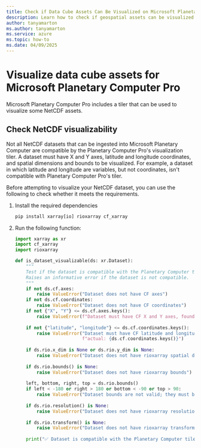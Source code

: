 ```yaml
---
title: Check if Data Cube Assets Can Be Visualized on Microsoft Planetary Computer Pro
description: Learn how to check if geospatial assets can be visualized by Microsoft Planetary Computer Pro's tiler. 
author: tanyamarton
ms.author: tanyamarton
ms.service: azure
ms.topic: how-to
ms.date: 04/09/2025
---
```


# Visualize data cube assets for Microsoft Planetary Computer Pro

Microsoft Planetary Computer Pro includes a tiler that can be used to visualize some NetCDF assets.  

## Check NetCDF visualizability 

Not all NetCDF datasets that can be ingested into Microsoft Planetary Computer are compatible by the Planetary Computer Pro's visualization tiler. A dataset must have X and Y axes, latitude and longitude coordinates, and spatial dimensions and bounds to be visualized. For example, a dataset in which latitude and longitude are variables, but not coordinates, isn't compatible with Planetary Computer Pro's tiler.  

Before attempting to visualize your NetCDF dataset, you can use the following to check whether it meets the requirements.

1. Install the required dependencies

    ```python
    pip install xarray[io] rioxarray cf_xarray
    ```

2. Run the following function:

    ```python
    import xarray as xr
    import cf_xarray
    import rioxarray
    
    def is_dataset_visualizable(ds: xr.Dataset):
        """
        Test if the dataset is compatible with the Planetary Computer tiler API.
        Raises an informative error if the dataset is not compatible.
        """
        if not ds.cf.axes:
            raise ValueError("Dataset does not have CF axes")
        if not ds.cf.coordinates:
            raise ValueError("Dataset does not have CF coordinates")
        if not {"X", "Y"} <= ds.cf.axes.keys():
            raise ValueError(f"Dataset must have CF X and Y axes, found: {ds.cf.axes.keys()}")
        
        if not {"latitude", "longitude"} <= ds.cf.coordinates.keys():
            raise ValueError("Dataset must have CF latitude and longitude coordinates, "
                             f"actual: {ds.cf.coordinates.keys()}")
        
        if ds.rio.x_dim is None or ds.rio.y_dim is None:
            raise ValueError("Dataset does not have rioxarray spatial dimensions")
        
        if ds.rio.bounds() is None:
            raise ValueError("Dataset does not have rioxarray bounds")
        
        left, bottom, right, top = ds.rio.bounds()
        if left < -180 or right > 180 or bottom < -90 or top > 90:
            raise ValueError("Dataset bounds are not valid; they must be within [-180, 180] and [-90, 90]")
        
        if ds.rio.resolution() is None:
            raise ValueError("Dataset does not have rioxarray resolution")
        
        if ds.rio.transform() is None:
            raise ValueError("Dataset does not have rioxarray transform")
        
        print("✅ Dataset is compatible with the Planetary Computer tiler API.")
    ```
 
